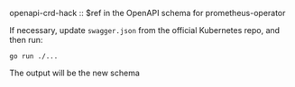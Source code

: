 openapi-crd-hack :: $ref in the OpenAPI schema for prometheus-operator

If necessary, update `swagger.json` from the official Kubernetes repo, and
then run:

```
go run ./...
```

The output will be the new schema
